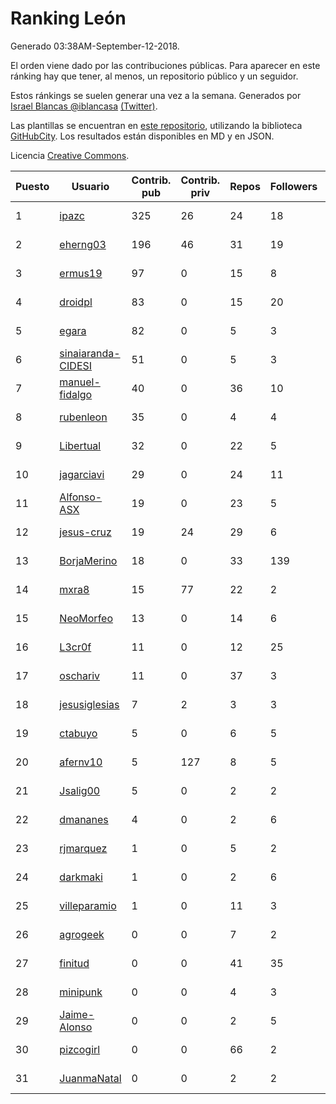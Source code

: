 # Ranking León

Generado 03:38AM-September-12-2018.

El orden viene dado por las contribuciones públicas. Para aparecer en este ránking hay que tener, al menos, un repositorio público y un seguidor.

Estos ránkings se suelen generar una vez a la semana. Generados por [Israel Blancas @iblancasa](https://github.com/iblancasa/) [(Twitter)](https://twitter.com/iblancasa).

Las plantillas se encuentran en [este repositorio](https://github.com/iblancasa/GH-Spanish-Ranking), utilizando la biblioteca [GitHubCity](https://github.com/iblancasa/GitHubCity). Los resultados están disponibles en MD y en JSON.

Licencia [Creative Commons](https://creativecommons.org/licenses/by/4.0/).

| Puesto   |  Usuario  | Contrib. pub | Contrib. priv |Repos| Followers | Desde |  Avatar  |
|----------|-----------|--------------|---------------|-----|-----------|-------|----------|
|1|[ipazc](https://github.com/ipazc)|325|26|24|18|2014-03-03|![ipazc]()|
|2|[eherng03](https://github.com/eherng03)|196|46|31|19|2016-03-03|![eherng03]()|
|3|[ermus19](https://github.com/ermus19)|97|0|15|8|2012-12-14|![ermus19]()|
|4|[droidpl](https://github.com/droidpl)|83|0|15|20|2012-08-13|![droidpl]()|
|5|[egara](https://github.com/egara)|82|0|5|3|2015-08-07|![egara]()|
|6|[sinaiaranda-CIDESI](https://github.com/sinaiaranda-CIDESI)|51|0|5|3|2018-01-11|![sinaiaranda-CIDESI]()|
|7|[manuel-fidalgo](https://github.com/manuel-fidalgo)|40|0|36|10|2016-02-05|![manuel-fidalgo]()|
|8|[rubenleon](https://github.com/rubenleon)|35|0|4|4|2017-06-08|![rubenleon]()|
|9|[Libertual](https://github.com/Libertual)|32|0|22|5|2014-11-17|![Libertual]()|
|10|[jagarciavi](https://github.com/jagarciavi)|29|0|24|11|2012-05-07|![jagarciavi]()|
|11|[Alfonso-ASX](https://github.com/Alfonso-ASX)|19|0|23|5|2012-01-11|![Alfonso-ASX]()|
|12|[jesus-cruz](https://github.com/jesus-cruz)|19|24|29|6|2016-03-04|![jesus-cruz]()|
|13|[BorjaMerino](https://github.com/BorjaMerino)|18|0|33|139|2012-05-03|![BorjaMerino]()|
|14|[mxra8](https://github.com/mxra8)|15|77|22|2|2015-12-14|![mxra8]()|
|15|[NeoMorfeo](https://github.com/NeoMorfeo)|13|0|14|6|2013-03-04|![NeoMorfeo]()|
|16|[L3cr0f](https://github.com/L3cr0f)|11|0|12|25|2016-02-25|![L3cr0f]()|
|17|[oschariv](https://github.com/oschariv)|11|0|37|3|2016-09-26|![oschariv]()|
|18|[jesusiglesias](https://github.com/jesusiglesias)|7|2|3|3|2015-02-27|![jesusiglesias]()|
|19|[ctabuyo](https://github.com/ctabuyo)|5|0|6|5|2015-08-12|![ctabuyo]()|
|20|[afernv10](https://github.com/afernv10)|5|127|8|5|2017-02-23|![afernv10]()|
|21|[Jsalig00](https://github.com/Jsalig00)|5|0|2|2|2018-02-20|![Jsalig00]()|
|22|[dmananes](https://github.com/dmananes)|4|0|2|6|2013-11-21|![dmananes]()|
|23|[rjmarquez](https://github.com/rjmarquez)|1|0|5|2|2010-05-30|![rjmarquez]()|
|24|[darkmaki](https://github.com/darkmaki)|1|0|2|6|2014-12-01|![darkmaki]()|
|25|[villeparamio](https://github.com/villeparamio)|1|0|11|3|2015-12-01|![villeparamio]()|
|26|[agrogeek](https://github.com/agrogeek)|0|0|7|2|2009-04-01|![agrogeek]()|
|27|[finitud](https://github.com/finitud)|0|0|41|35|2010-02-24|![finitud]()|
|28|[minipunk](https://github.com/minipunk)|0|0|4|3|2012-09-20|![minipunk]()|
|29|[Jaime-Alonso](https://github.com/Jaime-Alonso)|0|0|2|5|2014-01-28|![Jaime-Alonso]()|
|30|[pizcogirl](https://github.com/pizcogirl)|0|0|66|2|2014-09-26|![pizcogirl]()|
|31|[JuanmaNatal](https://github.com/JuanmaNatal)|0|0|2|2|2016-04-04|![JuanmaNatal]()|
